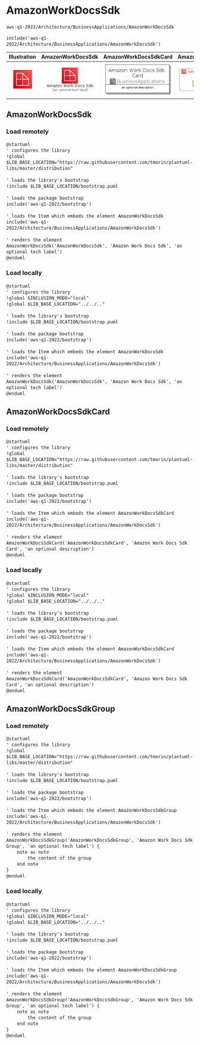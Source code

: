 # AmazonWorkDocsSdk


```text
aws-q1-2022/Architecture/BusinessApplications/AmazonWorkDocsSdk
```

```text
include('aws-q1-2022/Architecture/BusinessApplications/AmazonWorkDocsSdk')
```



| Illustration | AmazonWorkDocsSdk | AmazonWorkDocsSdkCard | AmazonWorkDocsSdkGroup |
| :---: | :---: | :---: | :---: |
| ![illustration for Illustration](../../../aws-q1-2022/Architecture/BusinessApplications/AmazonWorkDocsSdk.png) | ![illustration for AmazonWorkDocsSdk](../../../aws-q1-2022/Architecture/BusinessApplications/AmazonWorkDocsSdk.Local.png) | ![illustration for AmazonWorkDocsSdkCard](../../../aws-q1-2022/Architecture/BusinessApplications/AmazonWorkDocsSdkCard.Local.png) | ![illustration for AmazonWorkDocsSdkGroup](../../../aws-q1-2022/Architecture/BusinessApplications/AmazonWorkDocsSdkGroup.Local.png) |




## AmazonWorkDocsSdk

### Load remotely
```plantuml
@startuml
' configures the library
!global $LIB_BASE_LOCATION="https://raw.githubusercontent.com/tmorin/plantuml-libs/master/distribution"

' loads the library's bootstrap
!include $LIB_BASE_LOCATION/bootstrap.puml

' loads the package bootstrap
include('aws-q1-2022/bootstrap')

' loads the Item which embeds the element AmazonWorkDocsSdk
include('aws-q1-2022/Architecture/BusinessApplications/AmazonWorkDocsSdk')

' renders the element
AmazonWorkDocsSdk('AmazonWorkDocsSdk', 'Amazon Work Docs Sdk', 'an optional tech label')
@enduml
```

### Load locally
```plantuml
@startuml
' configures the library
!global $INCLUSION_MODE="local"
!global $LIB_BASE_LOCATION="../../.."

' loads the library's bootstrap
!include $LIB_BASE_LOCATION/bootstrap.puml

' loads the package bootstrap
include('aws-q1-2022/bootstrap')

' loads the Item which embeds the element AmazonWorkDocsSdk
include('aws-q1-2022/Architecture/BusinessApplications/AmazonWorkDocsSdk')

' renders the element
AmazonWorkDocsSdk('AmazonWorkDocsSdk', 'Amazon Work Docs Sdk', 'an optional tech label')
@enduml
```

## AmazonWorkDocsSdkCard

### Load remotely
```plantuml
@startuml
' configures the library
!global $LIB_BASE_LOCATION="https://raw.githubusercontent.com/tmorin/plantuml-libs/master/distribution"

' loads the library's bootstrap
!include $LIB_BASE_LOCATION/bootstrap.puml

' loads the package bootstrap
include('aws-q1-2022/bootstrap')

' loads the Item which embeds the element AmazonWorkDocsSdkCard
include('aws-q1-2022/Architecture/BusinessApplications/AmazonWorkDocsSdk')

' renders the element
AmazonWorkDocsSdkCard('AmazonWorkDocsSdkCard', 'Amazon Work Docs Sdk Card', 'an optional description')
@enduml
```

### Load locally
```plantuml
@startuml
' configures the library
!global $INCLUSION_MODE="local"
!global $LIB_BASE_LOCATION="../../.."

' loads the library's bootstrap
!include $LIB_BASE_LOCATION/bootstrap.puml

' loads the package bootstrap
include('aws-q1-2022/bootstrap')

' loads the Item which embeds the element AmazonWorkDocsSdkCard
include('aws-q1-2022/Architecture/BusinessApplications/AmazonWorkDocsSdk')

' renders the element
AmazonWorkDocsSdkCard('AmazonWorkDocsSdkCard', 'Amazon Work Docs Sdk Card', 'an optional description')
@enduml
```

## AmazonWorkDocsSdkGroup

### Load remotely
```plantuml
@startuml
' configures the library
!global $LIB_BASE_LOCATION="https://raw.githubusercontent.com/tmorin/plantuml-libs/master/distribution"

' loads the library's bootstrap
!include $LIB_BASE_LOCATION/bootstrap.puml

' loads the package bootstrap
include('aws-q1-2022/bootstrap')

' loads the Item which embeds the element AmazonWorkDocsSdkGroup
include('aws-q1-2022/Architecture/BusinessApplications/AmazonWorkDocsSdk')

' renders the element
AmazonWorkDocsSdkGroup('AmazonWorkDocsSdkGroup', 'Amazon Work Docs Sdk Group', 'an optional tech label') {
    note as note
        the content of the group
    end note
}
@enduml
```

### Load locally
```plantuml
@startuml
' configures the library
!global $INCLUSION_MODE="local"
!global $LIB_BASE_LOCATION="../../.."

' loads the library's bootstrap
!include $LIB_BASE_LOCATION/bootstrap.puml

' loads the package bootstrap
include('aws-q1-2022/bootstrap')

' loads the Item which embeds the element AmazonWorkDocsSdkGroup
include('aws-q1-2022/Architecture/BusinessApplications/AmazonWorkDocsSdk')

' renders the element
AmazonWorkDocsSdkGroup('AmazonWorkDocsSdkGroup', 'Amazon Work Docs Sdk Group', 'an optional tech label') {
    note as note
        the content of the group
    end note
}
@enduml
```

